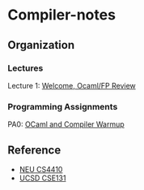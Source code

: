 # Compiler-notes

## Organization

### Lectures
Lecture 1: [Welcome, Ocaml/FP Review](lecture1/l1.md)

### Programming Assignments
PA0: [OCaml and Compiler Warmup](PA0/pa0.md)

## Reference

- [NEU CS4410](https://course.ccs.neu.edu/cs4410)
- [UCSD CSE131](https://ucsd-cse131-f19.github.io/)

